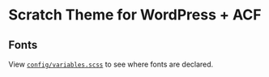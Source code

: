 # Scratch Theme for WordPress + ACF

## Fonts

View [`config/variables.scss`](https://github.com/zackphilipps/scratch-theme/blob/master/assets/scss/config/_variables.scss) to see where fonts are declared.
